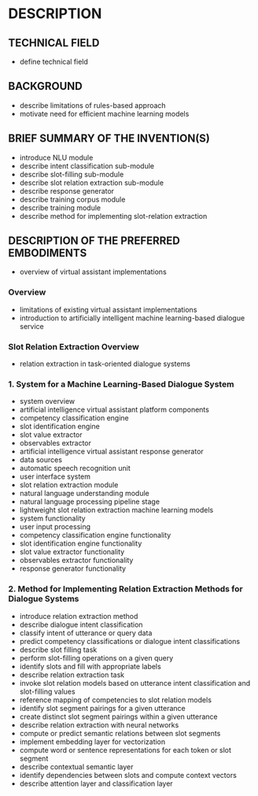 # DESCRIPTION

## TECHNICAL FIELD

- define technical field

## BACKGROUND

- describe limitations of rules-based approach
- motivate need for efficient machine learning models

## BRIEF SUMMARY OF THE INVENTION(S)

- introduce NLU module
- describe intent classification sub-module
- describe slot-filling sub-module
- describe slot relation extraction sub-module
- describe response generator
- describe training corpus module
- describe training module
- describe method for implementing slot-relation extraction

## DESCRIPTION OF THE PREFERRED EMBODIMENTS

- overview of virtual assistant implementations

### Overview

- limitations of existing virtual assistant implementations
- introduction to artificially intelligent machine learning-based dialogue service

### Slot Relation Extraction Overview

- relation extraction in task-oriented dialogue systems

### 1. System for a Machine Learning-Based Dialogue System

- system overview
- artificial intelligence virtual assistant platform components
- competency classification engine
- slot identification engine
- slot value extractor
- observables extractor
- artificial intelligence virtual assistant response generator
- data sources
- automatic speech recognition unit
- user interface system
- slot relation extraction module
- natural language understanding module
- natural language processing pipeline stage
- lightweight slot relation extraction machine learning models
- system functionality
- user input processing
- competency classification engine functionality
- slot identification engine functionality
- slot value extractor functionality
- observables extractor functionality
- response generator functionality

### 2. Method for Implementing Relation Extraction Methods for Dialogue Systems

- introduce relation extraction method
- describe dialogue intent classification
- classify intent of utterance or query data
- predict competency classifications or dialogue intent classifications
- describe slot filling task
- perform slot-filling operations on a given query
- identify slots and fill with appropriate labels
- describe relation extraction task
- invoke slot relation models based on utterance intent classification and slot-filling values
- reference mapping of competencies to slot relation models
- identify slot segment pairings for a given utterance
- create distinct slot segment pairings within a given utterance
- describe relation extraction with neural networks
- compute or predict semantic relations between slot segments
- implement embedding layer for vectorization
- compute word or sentence representations for each token or slot segment
- describe contextual semantic layer
- identify dependencies between slots and compute context vectors
- describe attention layer and classification layer

